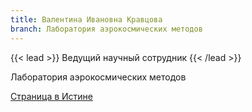 ```yaml
---
title: Валентина Ивановна Кравцова
branch: Лаборатория аэрокосмических методов
---
```


{{< lead >}} Ведущий научный сотрудник {{< /lead >}}

Лаборатория аэрокосмических методов

[Страница в Истине](https://istina.msu.ru/workers/426273)
